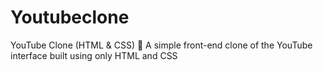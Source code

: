 # Youtubeclone
YouTube Clone (HTML &amp; CSS) 🎥 A simple front-end clone of the YouTube interface built using only HTML and CSS
